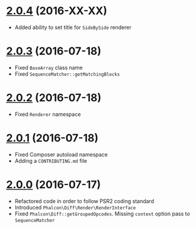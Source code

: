 # [2.0.4](https://github.com/phalcongelist/php-diff/releases/tag/v2.0.4) (2016-XX-XX)

* Added ability to set title for `SideBySide` renderer

# [2.0.3](https://github.com/phalcongelist/php-diff/releases/tag/v2.0.3) (2016-07-18)

* Fixed `BaseArray` class name
* Fixed `SequenceMatcher::getMatchingBlocks`

# [2.0.2](https://github.com/phalcongelist/php-diff/releases/tag/v2.0.2) (2016-07-18)

* Fixed `Renderer` namespace

# [2.0.1](https://github.com/phalcongelist/php-diff/releases/tag/v2.0.1) (2016-07-18)

* Fixed Composer autoload namespace
* Adding a `CONTRIBUTING.md` file

# [2.0.0](https://github.com/phalcongelist/php-diff/releases/tag/v2.0.0) (2016-07-17)

* Refactored code in order to follow PSR2 coding standard
* Introduced `Phalcon\Diff\Render\RenderInterface`
* Fixed `Phalcon\Diff::getGroupedOpcodes`. Missing `context` option pass to `SequenceMatcher`
